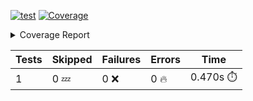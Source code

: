 [![test](https://github.com/rcmdnk/python-template/actions/workflows/test.yml/badge.svg)](https://github.com/rcmdnk/python-template/actions/workflows/test.yml)
<a href="https://github.com/rcmdnk/python-template/blob/91032aff6e07f337d1cac0dd1d65e117cbea4741/README.md"><img alt="Coverage" src="https://img.shields.io/badge/Coverage-100%25-brightgreen.svg" /></a><details><summary>Coverage Report </summary><table><tr><th>File</th><th>Stmts</th><th>Miss</th><th>Cover</th></tr><tbody><tr><td><b>TOTAL</b></td><td><b>1</b></td><td><b>0</b></td><td><b>100%</b></td></tr></tbody></table></details>

| Tests | Skipped | Failures | Errors | Time |
| ----- | ------- | -------- | -------- | ------------------ |
| 1 | 0 :zzz: | 0 :x: | 0 :fire: | 0.470s :stopwatch: |

